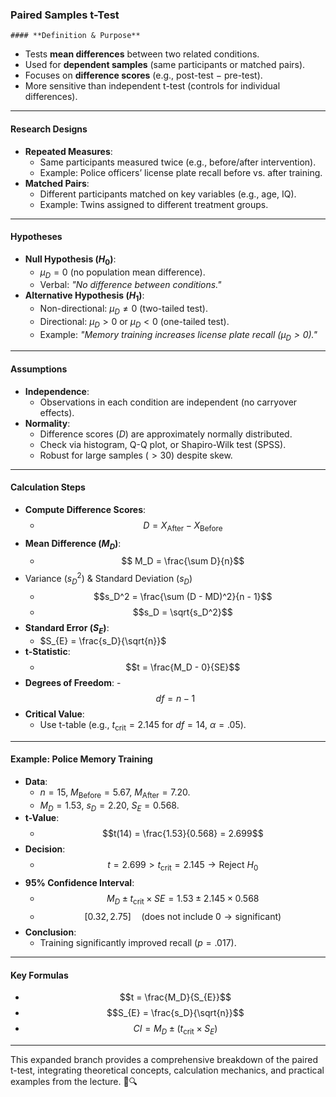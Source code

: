 


### **Paired Samples t-Test**

	#### **Definition & Purpose**

- Tests **mean differences** between two related conditions.
- Used for **dependent samples** (same participants or matched pairs).
- Focuses on **difference scores** (e.g., post-test − pre-test).
- More sensitive than independent t-test (controls for individual differences).

---

#### **Research Designs**

- **Repeated Measures**:
    - Same participants measured twice (e.g., before/after intervention).
    - Example: Police officers’ license plate recall before vs. after training.
- **Matched Pairs**:
    - Different participants matched on key variables (e.g., age, IQ).
    - Example: Twins assigned to different treatment groups.

---

#### **Hypotheses**

- **Null Hypothesis ($H_0$​)**:
    - $\mu_D = 0$ (no population mean difference).
    - Verbal: _"No difference between conditions."_
- **Alternative Hypothesis ($H_1$​)**:
    - Non-directional: $μ_D\neq0$ (two-tailed test).
    - Directional: $\mu_D>0$ or $\mu_D<0$ (one-tailed test).
    - Example: _"Memory training increases license plate recall ($\mu_D>0$)."_

---

#### **Assumptions**

- **Independence**:
    - Observations in each condition are independent (no carryover effects).
- **Normality**:
    - Difference scores ($D$) are approximately normally distributed.
    - Check via histogram, Q-Q plot, or Shapiro-Wilk test (SPSS).
    - Robust for large samples ($>30$) despite skew.

---

#### **Calculation Steps**

- **Compute Difference Scores**:
    - $$    D = X_{\text{After}} - X_{\text{Before}}$$
- **Mean Difference ($M_D$​)**:
    - $$    M_D = \frac{\sum D}{n}$$
- Variance ($s_D^2)$ & Standard Deviation ($s_D$)
    - $$s_D^2 = \frac{\sum (D - MD)^2}{n - 1}$$
    - $$s_D = \sqrt{s_D^2}$$
- **Standard Error ($S_E$)**:
    - $S_{E} = \frac{s_D}{\sqrt{n}}$
- **t-Statistic**:
    - $$t = \frac{M_D - 0}{SE}$$
- **Degrees of Freedom**:
	    - $$df = n - 1$$
- **Critical Value**:
    - Use t-table (e.g., $t_{\text{crit}} = 2.145$ for $df = 14$, $\alpha = .05$).
---

#### **Example: Police Memory Training**

- **Data**:
	- $n = 15$, $M_{\text{Before}} = 5.67$, $M_{\text{After}} = 7.20$.
	- $M_D = 1.53$, $s_D = 2.20$, $S_{E} = 0.568$.
- **t-Value**:
	- $$t(14) = \frac{1.53}{0.568} = 2.699$$
- **Decision**:
	- $$t = 2.699 > t_{\text{crit}} = 2.145 \rightarrow \text{Reject } H_0$$
- **95% Confidence Interval**:
	- $$M_D \pm t_{\text{crit}} \times SE = 1.53 \pm 2.145 \times 0.568
$$
	- $$[0.32, 2.75] \quad (\text{does not include 0} \rightarrow \text{significant})$$
- **Conclusion**:
	- Training significantly improved recall ($p = .017$).

---

#### **Key Formulas**

- $$t = \frac{M_D}{S_{E}}$$
- $$S_{E} = \frac{s_D}{\sqrt{n}}$$
- $$CI = M_D \pm (t_{\text{crit}} \times S_{E})$$
---

This expanded branch provides a comprehensive breakdown of the paired t-test, integrating theoretical concepts, calculation mechanics, and practical examples from the lecture. 🧮🔍